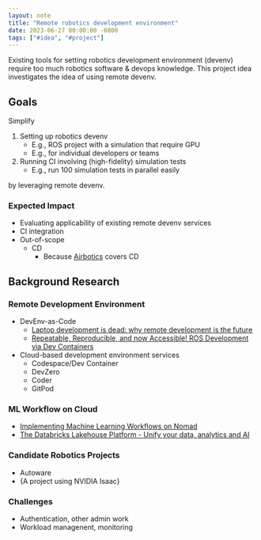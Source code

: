 ```yaml
---
layout: note
title: "Remote robotics development environment"
date: 2023-06-27 00:00:00 -0800
tags: ["#idea", "#project"]
---
```


Existing tools for setting robotics development environment (devenv) require too much robotics software & devops knowledge.
This project idea investigates the idea of using remote devenv.

## Goals

Simplify

1. Setting up robotics devenv
    - E.g., ROS project with a simulation that require GPU
    - E.g., for individual developers or teams
2. Running CI involving (high-fidelity) simulation tests
    - E.g., run 100 simulation tests in parallel easily

by leveraging remote devenv.

### Expected Impact

- Evaluating applicability of existing remote devenv services
- CI integration
- Out-of-scope
    - CD
        - Because [Airbotics](https://www.airbotics.io/) covers CD


## Background Research

### Remote Development Environment

- DevEnv-as-Code
    - [Laptop development is dead: why remote development is the future](https://medium.com/@elliotgraebert/laptop-development-is-dead-why-remote-development-is-the-future-f92ce103fd13)
    - [Repeatable, Reproducible, and now Accessible! ROS Development via Dev Containers](https://discourse.ros.org/t/repeatable-reproducible-and-now-accessible-ros-development-via-dev-containers/31398/1)
- Cloud-based development environment services
    - Codespace/Dev Container
    - DevZero
    - Coder
    - GitPod

### ML Workflow on Cloud

- [Implementing Machine Learning Workflows on Nomad](https://www.hashicorp.com/resources/implementing-machine-learning-workflows-on-nomad)
- [The Databricks Lakehouse Platform - Unify your data, analytics and AI](https://www.databricks.com/product/data-lakehouse)

### Candidate Robotics Projects

- Autoware
- {A project using NVIDIA Isaac}

### Challenges

- Authentication, other admin work
- Workload managenent, monitoring
